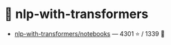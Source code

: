 # 👤 nlp-with-transformers

- [nlp-with-transformers/notebooks](https://github.com/nlp-with-transformers/notebooks) — 4301 ⭐️ / 1339 🍴
